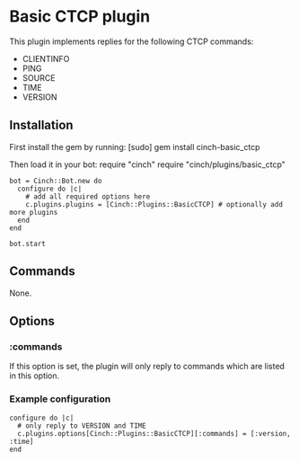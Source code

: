 # Basic CTCP plugin

This plugin implements replies for the following CTCP commands:

- CLIENTINFO
- PING
- SOURCE
- TIME
- VERSION

## Installation
First install the gem by running:
    [sudo] gem install cinch-basic_ctcp

Then load it in your bot:
    require "cinch"
    require "cinch/plugins/basic_ctcp"

    bot = Cinch::Bot.new do
      configure do |c|
        # add all required options here
        c.plugins.plugins = [Cinch::Plugins::BasicCTCP] # optionally add more plugins
      end
    end

    bot.start

## Commands
None.

## Options
### :commands
If this option is set, the plugin will only reply to commands which
are listed in this option.

### Example configuration
    configure do |c|
      # only reply to VERSION and TIME
      c.plugins.options[Cinch::Plugins::BasicCTCP][:commands] = [:version, :time]
    end
